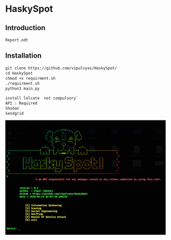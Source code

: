 # HaskySpot

## Introduction 
```
Report.odt
```

## Installation 

```
git clone https://github.com/vipulvyas/HaskySpot/
cd HaskySpot
chmod +x requirment.sh
./requirment.sh
python3 main.py
```
```
install lolcate  not compulsory`
API : Required
Shodan
Sendgrid
```

![main](./screenshot/home.png)

